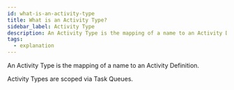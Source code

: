 ```yaml
---
id: what-is-an-activity-type
title: What is an Activity Type?
sidebar_label: Activity Type
description: An Activity Type is the mapping of a name to an Activity Definition.
tags:
  - explanation
---
```


An Activity Type is the mapping of a name to an Activity Definition.

Activity Types are scoped via Task Queues.
